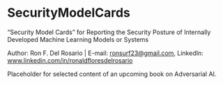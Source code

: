 # SecurityModelCards
“Security Model Cards” for Reporting the Security Posture of Internally Developed Machine Learning Models or Systems

Author: Ron F. Del Rosario | E-mail: ronsurf23@gmail.com, 
LinkedIn: www.linkedin.com/in/ronaldfloresdelrosario

Placeholder for selected content of an upcoming book on Adversarial AI.
